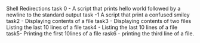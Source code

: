 Shell Redirections
task 0 - A script that prints hello world followed by a newline to the standard output
task -1 A script that print a confused smiley
task2 - Displaying contents of a file
task3 - Displaying contents of two files
Listing the last 10 lines of a file
task4 - Listing the last 10 lines of a file
task5- Printing the first 10lines of a file
rask6 - printing the third line of a file.
